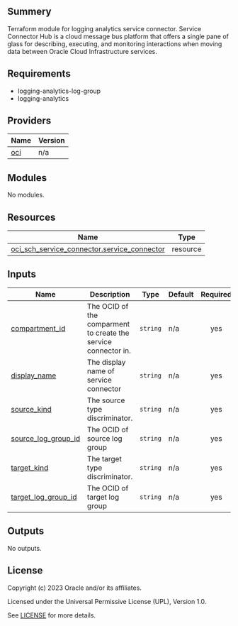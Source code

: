 ## Summery
Terraform module for logging analytics service connector.
Service Connector Hub is a cloud message bus
platform that offers a single pane of glass for describing,
executing, and monitoring interactions when moving data between
Oracle Cloud Infrastructure services.

## Requirements

* logging-analytics-log-group
* logging-analytics

## Providers

| Name | Version |
|------|---------|
| <a name="provider_oci"></a> [oci](#provider\_oci) | n/a |

## Modules

No modules.

## Resources

| Name | Type |
|------|------|
| [oci_sch_service_connector.service_connector](https://registry.terraform.io/providers/oracle/oci/latest/docs/resources/sch_service_connector) | resource |

## Inputs

| Name | Description | Type | Default | Required |
|------|-------------|------|---------|:--------:|
| <a name="input_compartment_id"></a> [compartment\_id](#input\_compartment\_id) | The OCID of the comparment to create the service connector in. | `string` | n/a | yes |
| <a name="input_display_name"></a> [display\_name](#input\_display\_name) | The display name of service connector | `string` | n/a | yes |
| <a name="input_source_kind"></a> [source\_kind](#input\_source\_kind) | The source type discriminator. | `string` | n/a | yes |
| <a name="input_source_log_group_id"></a> [source\_log\_group\_id](#input\_source\_log\_group\_id) | The OCID of source log group | `string` | n/a | yes |
| <a name="input_target_kind"></a> [target\_kind](#input\_target\_kind) | The target type discriminator. | `string` | n/a | yes |
| <a name="input_target_log_group_id"></a> [target\_log\_group\_id](#input\_target\_log\_group\_id) | The OCID of target log group | `string` | n/a | yes |

## Outputs

No outputs.

## License

Copyright (c) 2023 Oracle and/or its affiliates.

Licensed under the Universal Permissive License (UPL), Version 1.0.

See [LICENSE](../../LICENSE.txt) for more details.